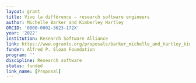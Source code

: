 ```yaml
---
layout: grant
title: Vive la différence – research software engineers
author: Michelle Barker and Kimberley Hartley
ORCID: '0000-0002-3623-172X'
year: '2022'
institution: Research Software Alliance
link: https://www.ogrants.org/proposals/barker_michelle_and_hartley_kimberley_2022.pdf
funder: Alfred P. Sloan Foundation
program: ''
discipline: Research software
status: funded
link_name: [Proposal]
---
```


